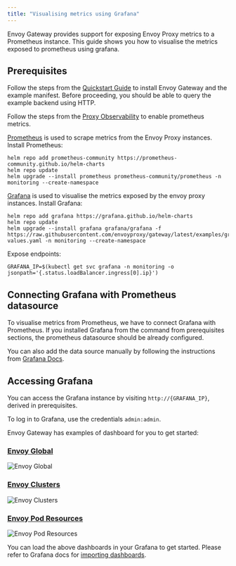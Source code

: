 ```yaml
---
title: "Visualising metrics using Grafana"
---
```


Envoy Gateway provides support for exposing Envoy Proxy metrics to a Prometheus instance.
This guide shows you how to visualise the metrics exposed to prometheus using grafana.

## Prerequisites

Follow the steps from the [Quickstart Guide](../quickstart) to install Envoy Gateway and the example manifest.
Before proceeding, you should be able to query the example backend using HTTP.

Follow the steps from the [Proxy Observability](proxy-observability.md#Metrics) to enable prometheus metrics.

[Prometheus](https://prometheus.io) is used to scrape metrics from the Envoy Proxy instances. Install Prometheus:

```shell
helm repo add prometheus-community https://prometheus-community.github.io/helm-charts
helm repo update
helm upgrade --install prometheus prometheus-community/prometheus -n monitoring --create-namespace
```

[Grafana](https://grafana.com/grafana/) is used to visualise the metrics exposed by the envoy proxy instances.
Install Grafana:

```shell
helm repo add grafana https://grafana.github.io/helm-charts
helm repo update
helm upgrade --install grafana grafana/grafana -f https://raw.githubusercontent.com/envoyproxy/gateway/latest/examples/grafana/helm-values.yaml -n monitoring --create-namespace
```

Expose endpoints:

```shell
GRAFANA_IP=$(kubectl get svc grafana -n monitoring -o jsonpath='{.status.loadBalancer.ingress[0].ip}')
```

## Connecting Grafana with Prometheus datasource

To visualise metrics from Prometheus, we have to connect Grafana with Prometheus. If you installed Grafana from the command
from prerequisites sections, the prometheus datasource should be already configured.

You can also add the data source manually by following the instructions from [Grafana Docs](https://grafana.com/docs/grafana/latest/datasources/prometheus/configure-prometheus-data-source/).

## Accessing Grafana

You can access the Grafana instance by visiting `http://{GRAFANA_IP}`, derived in prerequisites.

To log in to Grafana, use the credentials `admin:admin`.

Envoy Gateway has examples of dashboard for you to get started:

### [Envoy Global](https://raw.githubusercontent.com/envoyproxy/gateway/main/examples/grafana/dashboards/envoy-global.json)

![Envoy Global](/img/envoy-global-dashboard.png)

### [Envoy Clusters](https://raw.githubusercontent.com/envoyproxy/gateway/main/examples/grafana/dashboards/envoy-clusters.json)

![Envoy Clusters](/img/envoy-clusters-dashboard.png)

### [Envoy Pod Resources](https://raw.githubusercontent.com/envoyproxy/gateway/main/examples/grafana/dashboards/envoy-pod-resource.json)

![Envoy Pod Resources](/img/envoy-pod-resources-dashboard.png)

You can load the above dashboards in your Grafana to get started. Please refer to Grafana docs for [importing dashboards](https://grafana.com/docs/grafana/latest/dashboards/manage-dashboards/#import-a-dashboard).
